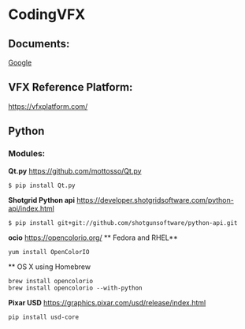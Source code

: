 # CodingVFX

## Documents:
[Google](https://docs.google.com/spreadsheets/d/1VF_HCALzy8e7SNZ-UfxhPMe19Z79SeBMbhbX4lTIs9k/edit?usp=sharing)

## VFX Reference Platform:
https://vfxplatform.com/																								

## Python
### Modules:
**Qt.py** https://github.com/mottosso/Qt.py
```
$ pip install Qt.py
```
**Shotgrid Python api** https://developer.shotgridsoftware.com/python-api/index.html
```
$ pip install git+git://github.com/shotgunsoftware/python-api.git
```
**ocio** https://opencolorio.org/
** Fedora and RHEL**
```
yum install OpenColorIO
```
** OS X using Homebrew
```
brew install opencolorio
brew install opencolorio --with-python
```
**Pixar USD** https://graphics.pixar.com/usd/release/index.html
```
pip install usd-core
```
